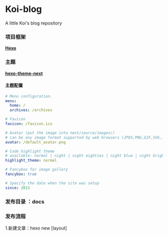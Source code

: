 # Koi-blog
A little Koi's blog repository

### 项目框架

[**Hexo**](https://hexo.io/zh-cn/docs/)

### 主题

[**hexo-theme-next**](https://github.com/theme-next/hexo-theme-next)

#### 主题配置

```yml
# Menu configuration.
menu:
  home: /
  archives: /archives

# Favicon
favicon: /favicon.ico

# Avatar (put the image into next/source/images/)
# can be any image format supported by web browsers (JPEG,PNG,GIF,SVG,..)
avatar: /default_avatar.png

# Code highlight theme
# available: normal | night | night eighties | night blue | night bright
highlight_theme: normal

# Fancybox for image gallery
fancybox: true

# Specify the date when the site was setup
since: 2013

```



### 发布目录 ：docs

### 发布流程

1.新建文章：hexo new [layout] <title>

2.生成静态文件：hexo g

3.开启本地调试：hexo s

4.发布到网站: hexo d
